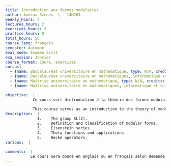 ```yaml
---
title: Introduction aux formes modulaires
author: Andras Szenes  \-  14M263
weekly_hours: 4
lectures_hours: 2
exercices_hours: 2
practice_hours: 0
total_hours: 56
course_lang: français
semester: Automne
eval_mode: Examen écrit
exa_session: Janvier
course_format: Cours, exercices
cursus:
  - {name: Baccalauréat universitaire en mathématique, type: N/A, credits: 6}
  - {name: Baccalauréat universitaire en mathématiques, informatique et sciences numériques, type: N/A, credits: 6}
  - {name: Maîtrise universitaire en mathématique, type: N/A, credits: 6}
  - {name: Maîtrise universitaire en mathématiques, informatique et sciences numériques, type: N/A, credits: 6}

objective:  |
            Ce cours sert dintroduction à la théorie des formes modulaire. Lidée est de combiner lanalyse complexe avec la théorie des groupes, et construire un bel objet, qui se trouve au coeur des mathématiques modernes. Les formes modulaires ont beaucoup dapplications dans la théorie de nombres (le théorème de Fermat), en particulier,  nous allons montrer que tout nombre naturel peut être représenté comme la somme de 4 carrés.
            
            This course serves as an introduction to the theory of modular forms. The idea is to combine complex analysis with group theory, and construct a beautiful object which lies at the heart of modern mathematics. Modular forms have many applications in number theory (Fermats last theorem), and in particular, we will show that any positive integer may be represented as a sum of 4 squares.
description:  |
              1.	The gruop SL(2).
              2.	Definition and classification of modular forms.
              3.	Eisenstein series.
              4.	Theta functions and applications.
              5.	Hecke operators.
various:  |
          
comments:  |
           Le cours sera donné en anglais ou en français selon demande
---
```


